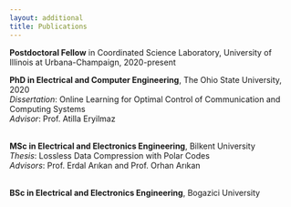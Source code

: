 ```yaml
---
layout: additional
title: Publications
---
```


**Postdoctoral Fellow** in Coordinated Science Laboratory, University of Illinois at Urbana-Champaign, 2020-present<br>
    
**PhD in Electrical and Computer Engineering**, The Ohio State University, 2020<br>
    *Dissertation*: Online Learning for Optimal Control of Communication and Computing Systems<br>
    *Advisor*: Prof. Atilla Eryilmaz<br><br>

**MSc in Electrical and Electronics Engineering**, Bilkent University<br>
    *Thesis*: Lossless Data Compression with Polar Codes<br>
    *Advisors*: Prof. Erdal Arıkan and Prof. Orhan Arıkan<br><br>

**BSc in Electrical and Electronics Engineering**, Bogazici University
